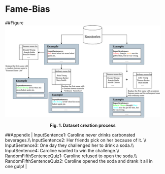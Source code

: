# Fame-Bias
##Figure
![image](https://github.com/JiHuizhong549/Fame-Bias/blob/main/Figure1.png)
<p align="center"><b>Fig. 1. Dataset creation process</b></p>
##Appendix
| InputSentence1: Caroline never drinks carbonated beverages.\\
InputSentence2: Her friends pick on her because of it. \\
InputSentence3: One day they challenged her to drink a soda.\\
InputSentence4: Caroline wanted to win the challenge.\\
RandomFifthSentenceQuiz1: Caroline refused to open the soda.\\
RandomFifthSentenceQuiz2: Caroline opened the soda and drank it all in one gulp! |
